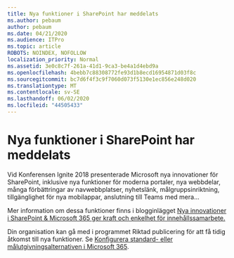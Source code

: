 ```yaml
---
title: Nya funktioner i SharePoint har meddelats
ms.author: pebaum
author: pebaum
ms.date: 04/21/2020
ms.audience: ITPro
ms.topic: article
ROBOTS: NOINDEX, NOFOLLOW
localization_priority: Normal
ms.assetid: 3e0c8c7f-261a-41d1-9ca3-be4a1d4ebd9a
ms.openlocfilehash: 4bebb7c88308772fe93d1b8ecd16954871d03f8c
ms.sourcegitcommit: bc7d6f4f3c9f7060d073f5130e1ec856e248d020
ms.translationtype: MT
ms.contentlocale: sv-SE
ms.lasthandoff: 06/02/2020
ms.locfileid: "44505433"
---
```

# <a name="sharepoint-new-features-announced"></a>Nya funktioner i SharePoint har meddelats

Vid Konferensen Ignite 2018 presenterade Microsoft nya innovationer för SharePoint, inklusive nya funktioner för moderna portaler, nya webbdelar, många förbättringar av navwebbplatser, nyhetslänk, målgruppsinriktning, tillgänglighet för nya mobilappar, anslutning till Teams med mera...
  
Mer information om dessa funktioner finns i blogginlägget [Nya innovationer i SharePoint &amp; Microsoft 365 ger kraft och enkelhet för innehållssamarbete.](https://go.microsoft.com/fwlink/?linkid=2026502)
  
Din organisation kan gå med i programmet Riktad publicering för att få tidig åtkomst till nya funktioner. Se [Konfigurera standard- eller målutgivningsalternativen i Microsoft 365](https://docs.microsoft.com/microsoft-365/admin/manage/release-options-in-office-365).
